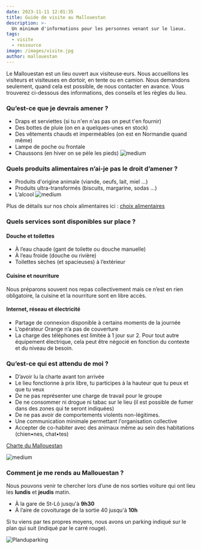 ```yaml
---
date: 2023-11-11 12:01:35
title: Guide de visite au Mallouestan
description: >-
  Un minimum d'informations pour les personnes venant sur le lieux. 
tags:
  - visite
  - ressource
image: /images/visite.jpg
author: mallouestan
---
```


Le Mallouestan est un lieu ouvert aux visiteuse·eurs. 
Nous accueillons les visiteurs et visiteuses en dortoir, en tente ou en camion. Nous demandons seulement, quand cela est possible, de nous contacter en avance. Vous trouverez ci-dessous des informations, des conseils et les règles du lieu.


### Qu’est-ce que je devrais amener ?

- Draps et serviettes (si tu n'en n'as pas on peut t'en fournir) 
- Des bottes de pluie (on en a quelques-unes en stock)
- Des vêtements chauds et imperméables (on est en Normandie quand même)
- Lampe de poche ou frontale
- Chaussons (en hiver on se pèle les pieds)
![medium](../images/NEIGE.jpg)  


### Quels produits alimentaires n’ai-je pas le droit d’amener ?

- Produits d'origine animale (viande, oeufs, lait, miel …)
- Produits ultra-transformés (biscuits, margarine, sodas …) 
- L’alcool
![medium](../images/cuisine.jpg) 

Plus de détails sur nos choix alimentaires ici : [choix alimentaires](./choix-alimentaires)  


### Quels services sont disponibles sur place ?

#### Douche et toilettes
- À l’eau chaude (gant de toilette ou douche manuelle)
- À l’eau froide (douche ou rivière)
- Toilettes sèches (et spacieuses) à l’extérieur

#### Cuisine et nourriture 
Nous préparons souvent nos repas collectivement mais ce n’est en rien obligatoire, la cuisine et la nourriture sont en libre accès.

#### Internet, réseau et électricité
- Partage de connexion disponible à certains moments de la journée
- L’opérateur Orange n’a pas de couverture 
- La charge des téléphones est limitée à 1 jour sur 2. Pour tout autre équipement électrique, cela peut être négocié en fonction du contexte et du niveau de besoin.


### Qu’est-ce qui est attendu de moi ?

- D’avoir lu la charte avant ton arrivée
- Le lieu fonctionne à prix libre, tu participes à la hauteur que tu peux et que tu veux
- De ne pas représenter une charge de travail pour le groupe
- De ne consommer ni drogue ni tabac sur le lieu (il est possible de fumer dans des zones qui te seront indiquées)
- De ne pas avoir de comportements violents non-légitimes.
- Une communication minimale permettant l'organisation collective
- Accepter de co-habiter avec des animaux même au sein des habitations (chien•nes, chat•tes)

[Charte du Mallouestan](http://docs.mallouestan.org/Charte%20et%20annexes/Manuel%20des%20visiteur-euse%20Mallouestanais-es)

![medium](../images/VISITE.jpg)

### Comment je me rends au Mallouestan ?
 
Nous pouvons venir te chercher lors d’une de nos sorties voiture qui ont lieu les **lundis** et **jeudis** matin.
- À la gare de St-Lô jusqu'à **9h30**
- À l’aire de covoiturage de la sortie 40 jusqu'à **10h**

Si tu viens par tes propres moyens, nous avons un parking indiqué sur le plan qui suit (indiqué par le carré rouge).

![Planduparking](../images/Planparking.png)

